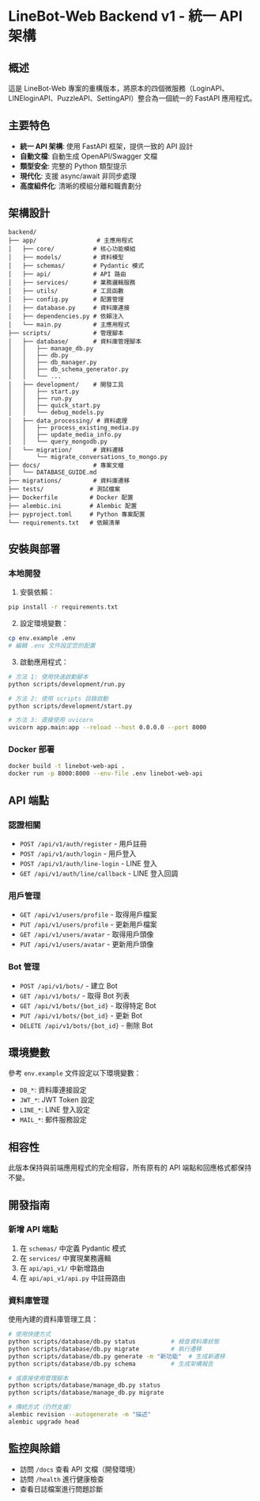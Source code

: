# LineBot-Web Backend v1 - 統一 API 架構

## 概述

這是 LineBot-Web 專案的重構版本，將原本的四個微服務（LoginAPI、LINEloginAPI、PuzzleAPI、SettingAPI）整合為一個統一的 FastAPI 應用程式。

## 主要特色

- **統一 API 架構**: 使用 FastAPI 框架，提供一致的 API 設計
- **自動文檔**: 自動生成 OpenAPI/Swagger 文檔
- **類型安全**: 完整的 Python 類型提示
- **現代化**: 支援 async/await 非同步處理
- **高度組件化**: 清晰的模組分離和職責劃分

## 架構設計

```
backend/
├── app/                 # 主應用程式
│   ├── core/           # 核心功能模組
│   ├── models/         # 資料模型
│   ├── schemas/        # Pydantic 模式
│   ├── api/            # API 路由
│   ├── services/       # 業務邏輯服務
│   ├── utils/          # 工具函數
│   ├── config.py       # 配置管理
│   ├── database.py     # 資料庫連接
│   ├── dependencies.py # 依賴注入
│   └── main.py         # 主應用程式
├── scripts/            # 管理腳本
│   ├── database/       # 資料庫管理腳本
│   │   ├── manage_db.py
│   │   ├── db.py
│   │   ├── db_manager.py
│   │   ├── db_schema_generator.py
│   │   └── ...
│   ├── development/    # 開發工具
│   │   ├── start.py
│   │   ├── run.py
│   │   ├── quick_start.py
│   │   └── debug_models.py
│   ├── data_processing/ # 資料處理
│   │   ├── process_existing_media.py
│   │   ├── update_media_info.py
│   │   └── query_mongodb.py
│   └── migration/      # 資料遷移
│       └── migrate_conversations_to_mongo.py
├── docs/               # 專案文檔
│   └── DATABASE_GUIDE.md
├── migrations/         # 資料庫遷移
├── tests/             # 測試檔案
├── Dockerfile         # Docker 配置
├── alembic.ini        # Alembic 配置
├── pyproject.toml     # Python 專案配置
└── requirements.txt   # 依賴清單
```

## 安裝與部署

### 本地開發

1. 安裝依賴：
```bash
pip install -r requirements.txt
```

2. 設定環境變數：
```bash
cp env.example .env
# 編輯 .env 文件設定您的配置
```

3. 啟動應用程式：
```bash
# 方法 1: 使用快速啟動腳本
python scripts/development/run.py

# 方法 2: 使用 scripts 目錄啟動
python scripts/development/start.py

# 方法 3: 直接使用 uvicorn
uvicorn app.main:app --reload --host 0.0.0.0 --port 8000
```

### Docker 部署

```bash
docker build -t linebot-web-api .
docker run -p 8000:8000 --env-file .env linebot-web-api
```

## API 端點

### 認證相關
- `POST /api/v1/auth/register` - 用戶註冊
- `POST /api/v1/auth/login` - 用戶登入
- `POST /api/v1/auth/line-login` - LINE 登入
- `GET /api/v1/auth/line/callback` - LINE 登入回調

### 用戶管理
- `GET /api/v1/users/profile` - 取得用戶檔案
- `PUT /api/v1/users/profile` - 更新用戶檔案
- `GET /api/v1/users/avatar` - 取得用戶頭像
- `PUT /api/v1/users/avatar` - 更新用戶頭像

### Bot 管理
- `POST /api/v1/bots/` - 建立 Bot
- `GET /api/v1/bots/` - 取得 Bot 列表
- `GET /api/v1/bots/{bot_id}` - 取得特定 Bot
- `PUT /api/v1/bots/{bot_id}` - 更新 Bot
- `DELETE /api/v1/bots/{bot_id}` - 刪除 Bot

## 環境變數

參考 `env.example` 文件設定以下環境變數：

- `DB_*`: 資料庫連接設定
- `JWT_*`: JWT Token 設定
- `LINE_*`: LINE 登入設定
- `MAIL_*`: 郵件服務設定

## 相容性

此版本保持與前端應用程式的完全相容，所有原有的 API 端點和回應格式都保持不變。

## 開發指南

### 新增 API 端點

1. 在 `schemas/` 中定義 Pydantic 模式
2. 在 `services/` 中實現業務邏輯
3. 在 `api/api_v1/` 中新增路由
4. 在 `api/api_v1/api.py` 中註冊路由

### 資料庫管理

使用內建的資料庫管理工具：

```bash
# 使用快捷方式
python scripts/database/db.py status          # 檢查資料庫狀態
python scripts/database/db.py migrate         # 執行遷移
python scripts/database/db.py generate -m "新功能"  # 生成新遷移
python scripts/database/db.py schema          # 生成架構報告

# 或直接使用管理腳本
python scripts/database/manage_db.py status
python scripts/database/manage_db.py migrate

# 傳統方式（仍然支援）
alembic revision --autogenerate -m "描述"
alembic upgrade head
```

## 監控與除錯

- 訪問 `/docs` 查看 API 文檔（開發環境）
- 訪問 `/health` 進行健康檢查
- 查看日誌檔案進行問題診斷 
